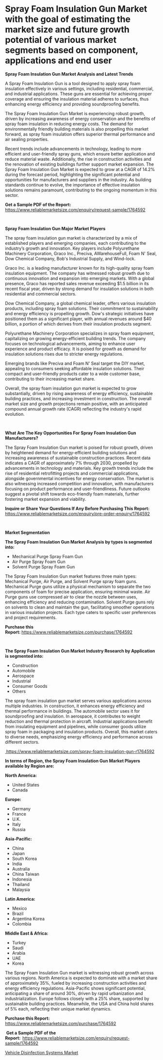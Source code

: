 <p><h1>Spray Foam Insulation Gun Market with the goal of estimating the market size and future growth potential of various market segments based on component, applications and end user</h1></p><p><strong>Spray Foam Insulation Gun Market Analysis and Latest Trends</strong></p>
<p><p>A Spray Foam Insulation Gun is a tool designed to apply spray foam insulation effectively in various settings, including residential, commercial, and industrial applications. These guns are essential for achieving proper coverage and ensuring the insulation material adheres to surfaces, thus enhancing energy efficiency and providing soundproofing benefits.</p><p>The Spray Foam Insulation Gun Market is experiencing robust growth, driven by increasing awareness of energy conservation and the benefits of spray foam insulation in reducing energy costs. The demand for environmentally friendly building materials is also propelling this market forward, as spray foam insulation offers superior thermal performance and air sealing properties.</p><p>Recent trends include advancements in technology, leading to more efficient and user-friendly spray guns, which ensure better application and reduce material waste. Additionally, the rise in construction activities and the renovation of existing buildings further support market expansion. The Spray Foam Insulation Gun Market is expected to grow at a CAGR of 14.2% during the forecast period, highlighting the significant potential and opportunities for manufacturers and suppliers in the industry. As building standards continue to evolve, the importance of effective insulation solutions remains paramount, contributing to the ongoing momentum in this sector.</p></p>
<p><strong>Get a Sample PDF of the Report:&nbsp;</strong> <a href="https://www.reliablemarketsize.com/enquiry/request-sample/1764592?utm_campaign=2453&utm_medium=2&utm_source=Github&utm_content=ia&utm_term=11042025&utm_id=spray-foam-insulation-gun">https://www.reliablemarketsize.com/enquiry/request-sample/1764592</a></p>
<p>&nbsp;</p>
<p><strong>Spray Foam Insulation Gun Major Market Players</strong></p>
<p><p>The spray foam insulation gun market is characterized by a mix of established players and emerging companies, each contributing to the industry’s growth and innovation. Key players include Polyurethane Machinery Corporation, Graco Inc., Preciva, AWarehouseFull, Foam N' Seal, Dow Chemical Company, Bob's Industrial Supply, and Wind-lock.</p><p>Graco Inc. is a leading manufacturer known for its high-quality spray foam insulation equipment. The company has witnessed robust growth due to continuous innovation and expansion into emerging markets. With a global presence, Graco has reported sales revenue exceeding $1.5 billion in its recent fiscal year, driven by strong demand for insulation solutions in both residential and commercial sectors.</p><p>Dow Chemical Company, a global chemical leader, offers various insulation products, including spray foam solutions. Their commitment to sustainability and energy efficiency is propelling growth. Dow's strategic initiatives have positioned them as a significant player, with annual revenues around $40 billion, a portion of which derives from their insulation products segment.</p><p>Polyurethane Machinery Corporation specializes in spray foam equipment, capitalizing on growing energy-efficient building trends. The company focuses on technological advancements, aiming to enhance user experience and product efficacy. It is poised for growth as demand for insulation solutions rises due to stricter energy regulations.</p><p>Emerging brands like Preciva and Foam N' Seal target the DIY market, appealing to consumers seeking affordable insulation solutions. Their compact and user-friendly products cater to a wide customer base, contributing to their increasing market share.</p><p>Overall, the spray foam insulation gun market is expected to grow substantially, driven by rising awareness of energy efficiency, sustainable building practices, and increasing investment in construction. The overall market size and growth projections remain positive, with an anticipated compound annual growth rate (CAGR) reflecting the industry's rapid evolution.</p></p>
<p>&nbsp;</p>
<p><strong>What Are The Key Opportunities For Spray Foam Insulation Gun Manufacturers?</strong></p>
<p><p>The Spray Foam Insulation Gun market is poised for robust growth, driven by heightened demand for energy-efficient building solutions and increasing awareness of sustainable construction practices. Recent data indicates a CAGR of approximately 7% through 2030, propelled by advancements in technology and materials. Key growth trends include the rise of residential retrofitting projects and commercial applications, alongside governmental incentives for energy conservation. The market is also witnessing increased competition and innovation, with manufacturers focusing on product performance and user-friendliness. Future outlooks suggest a pivotal shift towards eco-friendly foam materials, further fostering market expansion and viability.</p></p>
<p><strong>Inquire or Share Your Questions If Any Before Purchasing This Report:</strong> <a href="https://www.reliablemarketsize.com/enquiry/pre-order-enquiry/1764592?utm_campaign=2453&utm_medium=2&utm_source=Github&utm_content=ia&utm_term=11042025&utm_id=spray-foam-insulation-gun">https://www.reliablemarketsize.com/enquiry/pre-order-enquiry/1764592</a></p>
<p>&nbsp;</p>
<p><strong>Market Segmentation</strong></p>
<p><strong>The Spray Foam Insulation Gun Market Analysis by types is segmented into:</strong></p>
<p><ul><li>Mechanical Purge Spray Foam Gun</li><li>Air Purge Spray Foam Gun</li><li>Solvent Purge Spray Foam Gun</li></ul></p>
<p><p>The Spray Foam Insulation Gun market features three main types: Mechanical Purge, Air Purge, and Solvent Purge spray foam guns. Mechanical Purge guns utilize a physical mechanism to separate the two components of foam for precise application, ensuring minimal waste. Air Purge guns use compressed air to clear the nozzle between uses, enhancing efficiency and reducing contamination. Solvent Purge guns rely on solvents to clean and maintain the gun, facilitating smoother operations in various insulation projects. Each type caters to specific user preferences and project requirements.</p></p>
<p><strong>Purchase this Report:&nbsp;</strong><a href="https://www.reliablemarketsize.com/purchase/1764592?utm_campaign=2453&utm_medium=2&utm_source=Github&utm_content=ia&utm_term=11042025&utm_id=spray-foam-insulation-gun">https://www.reliablemarketsize.com/purchase/1764592</a></p>
<p>&nbsp;</p>
<p><strong>The Spray Foam Insulation Gun Market Industry Research by Application is segmented into:</strong></p>
<p><ul><li>Construction</li><li>Automobile</li><li>Aerospace</li><li>Industrial</li><li>Consumer Goods</li><li>Others</li></ul></p>
<p><p>The spray foam insulation gun market serves various applications across multiple industries. In construction, it enhances energy efficiency and thermal performance in buildings. The automobile sector uses it for soundproofing and insulation. In aerospace, it contributes to weight reduction and thermal protection in aircraft. Industrial applications benefit from insulating equipment and pipelines, while consumer goods utilize spray foam in packaging and insulation products. Overall, this market caters to diverse needs, emphasizing energy efficiency and performance across different sectors.</p></p>
<p><a href="https://www.reliablemarketsize.com/spray-foam-insulation-gun-r1764592?utm_campaign=2453&utm_medium=2&utm_source=Github&utm_content=ia&utm_term=11042025&utm_id=spray-foam-insulation-gun">&nbsp;https://www.reliablemarketsize.com/spray-foam-insulation-gun-r1764592</a></p>
<p><strong>In terms of Region, the Spray Foam Insulation Gun Market Players available by Region are:</strong></p>
<p>
    <p> <strong> North America: </strong>
        <ul>
            <li>United States</li>
            <li>Canada</li>
        </ul>
        </p> 
    <p> <strong> Europe: </strong>
        <ul>
            <li>Germany</li>
            <li>France</li>
            <li>U.K.</li>
            <li>Italy</li>
            <li>Russia</li>
        </ul>
        </p> 
    <p> <strong> Asia-Pacific: </strong>
        <ul>
            <li>China</li>
            <li>Japan</li>
            <li>South Korea</li>
            <li>India</li>
            <li>Australia</li>
            <li>China Taiwan</li>
            <li>Indonesia</li>
            <li>Thailand</li>
            <li>Malaysia</li>
        </ul>
        </p> 
    <p> <strong> Latin America: </strong>
        <ul>
            <li>Mexico</li>
            <li>Brazil</li>
            <li>Argentina Korea</li>
            <li>Colombia</li>
        </ul>
        </p> 
    <p> <strong> Middle East & Africa: </strong>
        <ul>
            <li>Turkey</li>
            <li>Saudi</li>
            <li>Arabia</li>
            <li>UAE</li>
            <li>Korea</li>
        </ul>
    </p>
    </p>
<p><p>The Spray Foam Insulation Gun market is witnessing robust growth across various regions. North America is expected to dominate with a market share of approximately 35%, fueled by increasing construction activities and energy efficiency regulations. Asia-Pacific shows significant potential, anticipating a share of around 30%, driven by rapid urbanization and industrialization. Europe follows closely with a 25% share, supported by sustainable building practices. Meanwhile, the USA and China hold shares of 5% each, reflecting their unique market dynamics.</p></p>
<p><strong>Purchase this Report: </strong><a href="https://www.reliablemarketsize.com/purchase/1764592?utm_campaign=2453&utm_medium=2&utm_source=Github&utm_content=ia&utm_term=11042025&utm_id=spray-foam-insulation-gun">https://www.reliablemarketsize.com/purchase/1764592</a></p>
<p>&nbsp;<strong>Get a Sample PDF of the Report:&nbsp;&nbsp;</strong><a href="https://www.reliablemarketsize.com/enquiry/request-sample/1764592?utm_campaign=2453&utm_medium=2&utm_source=Github&utm_content=ia&utm_term=11042025&utm_id=spray-foam-insulation-gun">https://www.reliablemarketsize.com/enquiry/request-sample/1764592</a></p>
<p><strong></strong></p>
<p><p><a href="https://github.com/zappasuccofz/Market-Research-Report-List-1/blob/main/vehicle-disinfection-systems-market.md?utm_campaign=2453&utm_medium=2&utm_source=Github&utm_content=ia&utm_term=11042025&utm_id=spray-foam-insulation-gun">Vehicle Disinfection Systems Market</a></p></p>